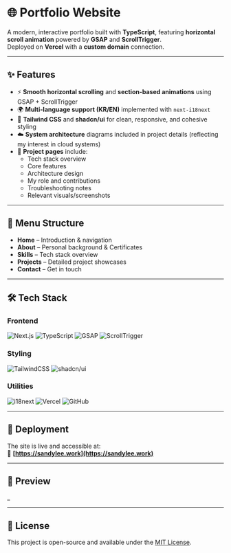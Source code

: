 # 🌐 Portfolio Website

A modern, interactive portfolio built with **TypeScript**, featuring **horizontal scroll animation** powered by **GSAP** and **ScrollTrigger**.  
Deployed on **Vercel** with a **custom domain** connection.

---

## ✨ Features

- ⚡ **Smooth horizontal scrolling** and **section-based animations** using GSAP + ScrollTrigger  
- 🌍 **Multi-language support (KR/EN)** implemented with `next-i18next`  
- 🎨 **Tailwind CSS** and **shadcn/ui** for clean, responsive, and cohesive styling  
- ☁️ **System architecture** diagrams included in project details (reflecting my interest in cloud systems)  
- 📁 **Project pages** include:
  - Tech stack overview  
  - Core features  
  - Architecture design  
  - My role and contributions  
  - Troubleshooting notes  
  - Relevant visuals/screenshots  

---

## 🧭 Menu Structure

- **Home** – Introduction & navigation  
- **About** – Personal background & Certificates  
- **Skills** – Tech stack overview  
- **Projects** – Detailed project showcases  
- **Contact** – Get in touch  

---

## 🛠️ Tech Stack

### Frontend
![Next.js](https://img.shields.io/badge/Next.js-black?logo=next.js)
![TypeScript](https://img.shields.io/badge/TypeScript-3178C6?logo=typescript&logoColor=white)
![GSAP](https://img.shields.io/badge/GSAP-88CE02?logo=greensock&logoColor=white)
![ScrollTrigger](https://img.shields.io/badge/ScrollTrigger-88CE02?logo=greensock&logoColor=white)

### Styling
![TailwindCSS](https://img.shields.io/badge/TailwindCSS-06B6D4?logo=tailwindcss&logoColor=white)
![shadcn/ui](https://img.shields.io/badge/shadcn/ui-000000?logo=shadcn&logoColor=white)

### Utilities
![i18next](https://img.shields.io/badge/i18next-26A69A?logo=i18next&logoColor=white)
![Vercel](https://img.shields.io/badge/Vercel-000000?logo=vercel&logoColor=white)
![GitHub](https://img.shields.io/badge/GitHub-181717?logo=github&logoColor=white)

---

## 🚀 Deployment

The site is live and accessible at:  
🔗 **[https://sandylee.work](https://sandylee.work)**

---

## 📸 Preview

_

---

## 📄 License

This project is open-source and available under the [MIT License](LICENSE).
